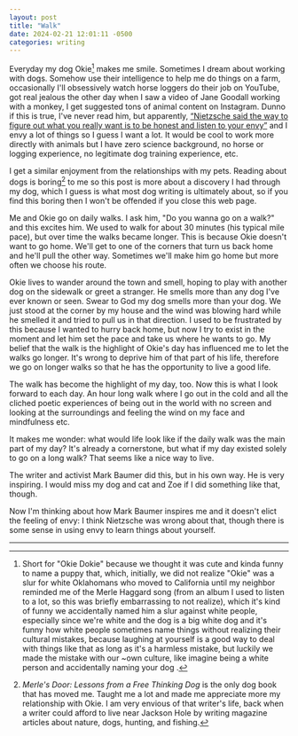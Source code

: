 ```yaml
---
layout: post
title: "Walk"
date: 2024-02-21 12:01:11 -0500
categories: writing
---
```


Everyday my dog Okie[^1] makes me smile. Sometimes I dream about working with dogs. Somehow use their intelligence to help me do things on a farm, occasionally I'll obsessively watch horse loggers do their job on YouTube, got real jealous the other day when I saw a video of Jane Goodall working with a monkey, I get suggested tons of animal content on Instagram. Dunno if this is true, I've never read him, but apparently, [“Nietzsche said the way to figure out what you really want is to be honest and listen to your envy”](https://twitter.com/deankissick/status/1758245954212225258) and I envy a lot of things so I guess I want a lot. It would be cool to work more directly with animals but I have zero science background, no horse or logging experience, no legitimate dog training experience, etc.

I get a similar enjoyment from the relationships with my pets. Reading about dogs is boring[^2] to me so this post is more about a discovery I had through my dog, which I guess is what most dog writing is ultimately about, so if you find this boring then I won't be offended if you close this web page.

Me and Okie go on daily walks. I ask him, "Do you wanna go on a walk?" and this excites him. We used to walk for about 30 minutes (his typical mile pace), but over time the walks became longer. This is because Okie doesn't want to go home. We'll get to one of the corners that turn us back home and he'll pull the other way. Sometimes we'll make him go home but more often we choose his route.

Okie lives to wander around the town and smell, hoping to play with another dog on the sidewalk or greet a stranger. He smells more than any dog I've ever known or seen. Swear to God my dog smells more than your dog. We just stood at the corner by my house and the wind was blowing hard while he smelled it and tried to pull us in that direction. I used to be frustrated by this because I wanted to hurry back home, but now I try to exist in the moment and let him set the pace and take us where he wants to go. My belief that the walk is the highlight of Okie's day has influenced me to let the walks go longer. It's wrong to deprive him of that part of his life, therefore we go on longer walks so that he has the opportunity to live a good life.

The walk has become the highlight of my day, too. Now this is what I look forward to each day. An hour long walk where I go out in the cold and all the cliched poetic experiences of being out in the world with no screen and looking at the surroundings and feeling the wind on my face and mindfulness etc.

It makes me wonder: what would life look like if the daily walk was the main part of my day? It's already a cornerstone, but what if my day existed solely to go on a long walk? That seems like a nice way to live.

The writer and activist Mark Baumer did this, but in his own way. He is very inspiring. I would miss my dog and cat and Zoe if I did something like that, though.

Now I'm thinking about how Mark Baumer inspires me and it doesn't elict the feeling of envy: I think Nietzsche was wrong about that, though there is some sense in using envy to learn things about yourself.

---
[^1]: Short for "Okie Dokie" because we thought it was cute and kinda funny to name a puppy that, which, initially, we did not realize "Okie" was a slur for white Oklahomans who moved to California until my neighbor reminded me of the Merle Haggard song (from an album I used to listen to a lot, so this was briefly embarrassing to not realize), which it's kind of funny we accidentally named him a slur against white people, especially since we're white and the dog is a big white dog and it's funny how white people sometimes name things without realizing their cultural mistakes, because laughing at yourself is a good way to deal with things like that as long as it's a harmless mistake, but luckily we made the mistake with our ~own culture, like imagine being a white person and accidentally naming your dog <SLUR>.
[^2]: *Merle's Door: Lessons from a Free Thinking Dog* is the only dog book that has moved me. Taught me a lot and made me appreciate more my relationship with Okie. I am very envious of that writer's life, back when a writer could afford to live near Jackson Hole by writing magazine articles about nature, dogs, hunting, and fishing.
